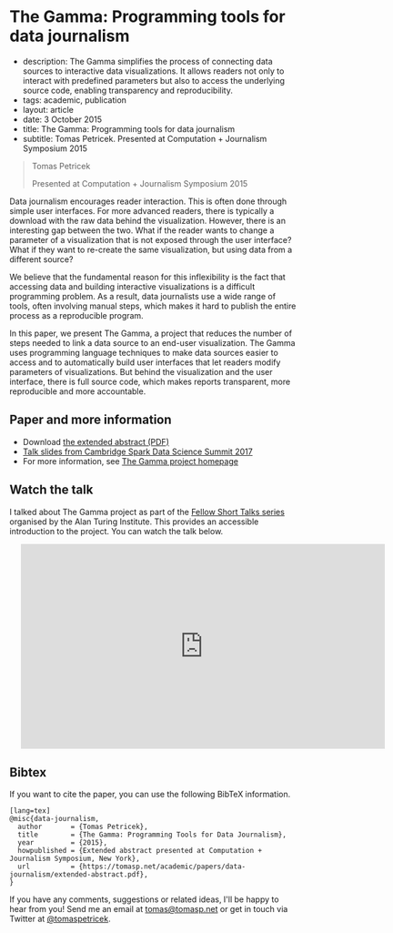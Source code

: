 ﻿# The Gamma: Programming tools for data journalism

 - description: The Gamma simplifies the process of connecting data sources to interactive
    data visualizations. It allows readers not only to interact with predefined parameters
    but also to access the underlying source code, enabling transparency and reproducibility.
 - tags: academic, publication
 - layout: article
 - date: 3 October 2015
 - title: The Gamma: Programming tools for data journalism
 - subtitle: Tomas Petricek. Presented at Computation + Journalism Symposium 2015

> Tomas Petricek
>
> Presented at Computation + Journalism Symposium 2015

Data journalism encourages reader interaction. This is often done
through simple user interfaces. For more advanced readers, there is
typically a download with the raw data behind the visualization.
However, there is an interesting gap between the two. What if the
reader wants to change a parameter of a visualization that is not
exposed through the user interface? What if they want to re-create
the same visualization, but using data from a different source?

We believe that the fundamental reason for this inflexibility is
the fact that accessing data and building interactive visualizations
is a difficult programming problem. As a result, data journalists use
a wide range of tools, often involving manual steps, which makes
it hard to publish the entire process as a reproducible program.

In this paper, we present The Gamma, a project that reduces
the number of steps needed to link a data source to an end-user
visualization. The Gamma uses programming language techniques
to make data sources easier to access and to automatically build
user interfaces that let readers modify parameters of visualizations.
But behind the visualization and the user interface, there is full
source code, which makes reports transparent, more reproducible
and more accountable.

## Paper and more information

 - Download [the extended abstract (PDF)](extended-abstract.pdf)
 - [Talk slides from Cambridge Spark Data Science Summit 2017](http://tpetricek.github.io/Talks/2017/thegamma-data-science/)
 - For more information, see [The Gamma project homepage](http://thegamma.net)

## Watch the talk

I talked about The Gamma project as part of the [Fellow Short Talks series](https://www.youtube.com/channel/UCcr5vuAH5TPlYox-QLj4ySw)
organised by the Alan Turing Institute. This provides an accessible introduction to the project.
You can watch the talk below.

<div style="padding-left:20px">
<iframe width="640" height="360" src="https://www.youtube.com/embed/aHjgpmzFjOA" frameborder="0" allowfullscreen></iframe>
</div>

## <a id="cite">Bibtex</a>
If you want to cite the paper, you can use the following BibTeX information.

    [lang=tex]
    @misc{data-journalism,
      author       = {Tomas Petricek},
      title        = {The Gamma: Programming Tools for Data Journalism},
      year         = {2015},
      howpublished = {Extended abstract presented at Computation + Journalism Symposium, New York},
      url          = {https://tomasp.net/academic/papers/data-journalism/extended-abstract.pdf},
    }

If you have any comments, suggestions or related ideas, I'll be happy to
hear from you! Send me an email at [tomas@tomasp.net](mailto:tomas@tomasp.net)
or get in touch via Twitter at [@tomaspetricek](http://twitter.com/tomaspetricek).
